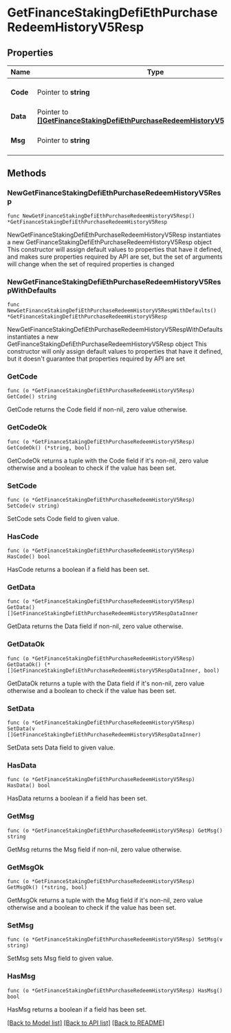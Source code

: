 # GetFinanceStakingDefiEthPurchaseRedeemHistoryV5Resp

## Properties

Name | Type | Description | Notes
------------ | ------------- | ------------- | -------------
**Code** | Pointer to **string** |  | [optional] [default to ""]
**Data** | Pointer to [**[]GetFinanceStakingDefiEthPurchaseRedeemHistoryV5RespDataInner**](GetFinanceStakingDefiEthPurchaseRedeemHistoryV5RespDataInner.md) |  | [optional] 
**Msg** | Pointer to **string** |  | [optional] [default to ""]

## Methods

### NewGetFinanceStakingDefiEthPurchaseRedeemHistoryV5Resp

`func NewGetFinanceStakingDefiEthPurchaseRedeemHistoryV5Resp() *GetFinanceStakingDefiEthPurchaseRedeemHistoryV5Resp`

NewGetFinanceStakingDefiEthPurchaseRedeemHistoryV5Resp instantiates a new GetFinanceStakingDefiEthPurchaseRedeemHistoryV5Resp object
This constructor will assign default values to properties that have it defined,
and makes sure properties required by API are set, but the set of arguments
will change when the set of required properties is changed

### NewGetFinanceStakingDefiEthPurchaseRedeemHistoryV5RespWithDefaults

`func NewGetFinanceStakingDefiEthPurchaseRedeemHistoryV5RespWithDefaults() *GetFinanceStakingDefiEthPurchaseRedeemHistoryV5Resp`

NewGetFinanceStakingDefiEthPurchaseRedeemHistoryV5RespWithDefaults instantiates a new GetFinanceStakingDefiEthPurchaseRedeemHistoryV5Resp object
This constructor will only assign default values to properties that have it defined,
but it doesn't guarantee that properties required by API are set

### GetCode

`func (o *GetFinanceStakingDefiEthPurchaseRedeemHistoryV5Resp) GetCode() string`

GetCode returns the Code field if non-nil, zero value otherwise.

### GetCodeOk

`func (o *GetFinanceStakingDefiEthPurchaseRedeemHistoryV5Resp) GetCodeOk() (*string, bool)`

GetCodeOk returns a tuple with the Code field if it's non-nil, zero value otherwise
and a boolean to check if the value has been set.

### SetCode

`func (o *GetFinanceStakingDefiEthPurchaseRedeemHistoryV5Resp) SetCode(v string)`

SetCode sets Code field to given value.

### HasCode

`func (o *GetFinanceStakingDefiEthPurchaseRedeemHistoryV5Resp) HasCode() bool`

HasCode returns a boolean if a field has been set.

### GetData

`func (o *GetFinanceStakingDefiEthPurchaseRedeemHistoryV5Resp) GetData() []GetFinanceStakingDefiEthPurchaseRedeemHistoryV5RespDataInner`

GetData returns the Data field if non-nil, zero value otherwise.

### GetDataOk

`func (o *GetFinanceStakingDefiEthPurchaseRedeemHistoryV5Resp) GetDataOk() (*[]GetFinanceStakingDefiEthPurchaseRedeemHistoryV5RespDataInner, bool)`

GetDataOk returns a tuple with the Data field if it's non-nil, zero value otherwise
and a boolean to check if the value has been set.

### SetData

`func (o *GetFinanceStakingDefiEthPurchaseRedeemHistoryV5Resp) SetData(v []GetFinanceStakingDefiEthPurchaseRedeemHistoryV5RespDataInner)`

SetData sets Data field to given value.

### HasData

`func (o *GetFinanceStakingDefiEthPurchaseRedeemHistoryV5Resp) HasData() bool`

HasData returns a boolean if a field has been set.

### GetMsg

`func (o *GetFinanceStakingDefiEthPurchaseRedeemHistoryV5Resp) GetMsg() string`

GetMsg returns the Msg field if non-nil, zero value otherwise.

### GetMsgOk

`func (o *GetFinanceStakingDefiEthPurchaseRedeemHistoryV5Resp) GetMsgOk() (*string, bool)`

GetMsgOk returns a tuple with the Msg field if it's non-nil, zero value otherwise
and a boolean to check if the value has been set.

### SetMsg

`func (o *GetFinanceStakingDefiEthPurchaseRedeemHistoryV5Resp) SetMsg(v string)`

SetMsg sets Msg field to given value.

### HasMsg

`func (o *GetFinanceStakingDefiEthPurchaseRedeemHistoryV5Resp) HasMsg() bool`

HasMsg returns a boolean if a field has been set.


[[Back to Model list]](../README.md#documentation-for-models) [[Back to API list]](../README.md#documentation-for-api-endpoints) [[Back to README]](../README.md)


